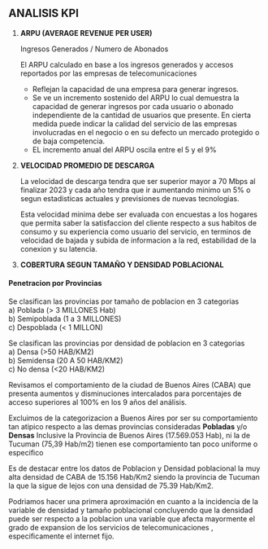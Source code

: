 ## ANALISIS KPI

1. **ARPU (AVERAGE REVENUE PER USER)**  

   Ingresos Generados / Numero de Abonados

    El ARPU calculado en base a los ingresos generados y accesos reportados por las empresas de telecomunicaciones 

   - Reflejan la capacidad de una empresa para generar ingresos.
   - Se ve un incremento sostenido del ARPU lo cual demuestra la capacidad de generar ingresos por cada usuario o abonado independiente de la cantidad de usuarios que        presente. En cierta medida puede indicar la calidad del servicio de las empresas involucradas en el negocio o en su defecto un mercado protegido o de baja              competencia.
   - EL incremento anual del ARPU oscila entre el 5 y el 9%
   
   
2) **VELOCIDAD PROMEDIO DE DESCARGA**

   La velocidad de descarga tendra que ser superior mayor a 70 Mbps al finalizar 2023 y cada año tendra que ir aumentando minimo un 5% o segun estadisticas actuales y       previsiones de nuevas tecnologias.

   Esta velocidad minima debe ser evaluada con encuestas a los hogares que permita saber la satisfaccion del cliente respecto a sus habitos de consumo y su experiencia 
   como usuario del servicio, en terminos de velocidad de bajada y subida de informacion a la red, estabilidad de la conexion y su latencia.

3) **COBERTURA SEGUN TAMAÑO Y DENSIDAD POBLACIONAL**

#### Penetracion por Provincias

Se clasifican las provincias por tamaño de poblacion en 3 categorias  
a) Poblada        (> 3 MILLONES Hab)  
b) Semipoblada    (1 a 3 MILLONES)  
c) Despoblada     (< 1 MILLON)  

Se clasifican las provincias por densidad de poblacion en 3 categorias  
a) Densa           (>50 HAB/KM2)  
b) Semidensa       (20 A 50 HAB/KM2)  
c) No densa        (<20 HAB/KM2)  

Revisamos el comportamiento de la ciudad de Buenos Aires (CABA) que presenta aumentos y disminuciones intercalados para porcentajes de acceso superiores al 100% en los 9 años del análisis.  

Excluimos de la categorizacion a Buenos Aires por ser su comportamiento tan atipico respecto a las demas provincias consideradas **Pobladas** y/o **Densas**
Inclusive la Provincia de Buenos Aires (17.569.053 Hab), ni la de Tucuman (75,39 Hab/m2) tienen ese comportamiento tan poco uniforme o especifico

Es de destacar entre los datos de Poblacion y Densidad poblacional la muy alta densidad de CABA de 15.156 Hab/Km2 siendo la provincia de Tucuman la que la sigue de lejos con una densidad de 75.39 Hab/Km2.

Podriamos hacer una primera aproximación en cuanto a la incidencia de la variable de densidad y tamaño poblacional concluyendo que la densidad puede ser respecto a la poblacion una variable que afecta mayormente el grado de expansion de los servicios de telecomunicaciones , especificamente el internet fijo.
